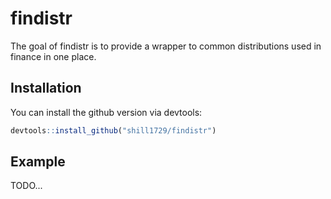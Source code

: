 
# findistr

<!-- badges: start -->
<!-- badges: end -->

The goal of findistr is to provide a wrapper to common distributions used in finance in one place.

## Installation

You can install the github version via devtools:

``` r
devtools::install_github("shill1729/findistr")
```

## Example
TODO...

